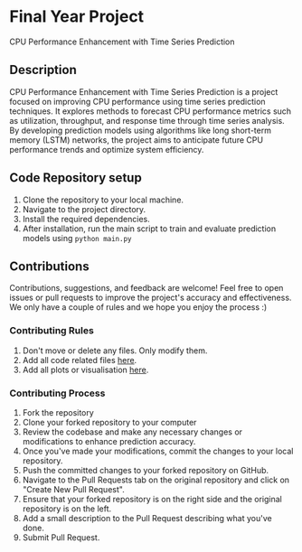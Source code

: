 # Final Year Project
CPU Performance Enhancement with Time Series Prediction

## Description
CPU Performance Enhancement with Time Series Prediction is a project focused on improving CPU performance using time series prediction techniques. It explores methods to forecast CPU performance metrics such as utilization, throughput, and response time through time series analysis. By developing prediction models using algorithms like long short-term memory (LSTM) networks, the project aims to anticipate future CPU performance trends and optimize system efficiency.

## Code Repository setup
1. Clone the repository to your local machine.
2. Navigate to the project directory.
3. Install the required dependencies.
4. After installation, run the main script to train and evaluate prediction models using `python main.py`

## Contributions
Contributions, suggestions, and feedback are welcome! Feel free to open issues or pull requests to improve the project's accuracy and effectiveness.
We only have a couple of rules and we hope you enjoy the process :)

### Contributing Rules
1. Don't move or delete any files. Only modify them.
2. Add all code related files [here](https://github.com/ishan8817/Final-Year-Project/blob/main).
3. Add all plots or visualisation [here](https://github.com/ishan8817/Final-Year-Project/tree/main/Evaluation_Plots).

### Contributing Process
1. Fork the repository
2. Clone your forked repository to your computer
3. Review the codebase and make any necessary changes or modifications to enhance prediction accuracy.
4. Once you've made your modifications, commit the changes to your local repository.
5. Push the committed changes to your forked repository on GitHub.
6. Navigate to the Pull Requests tab on the original repository and click on "Create New Pull Request".
7. Ensure that your forked repository is on the right side and the original repository is on the left.
8. Add a small description to the Pull Request describing what you've done.
9. Submit Pull Request.
